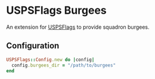 # USPSFlags Burgees

An extension for [USPSFlags](https://github.com/jfiander/usps-flags) to provide squadron burgees.

## Configuration

```ruby
USPSFlags::Config.new do |config|
  config.burgees_dir = "/path/to/burgees"
end
```

